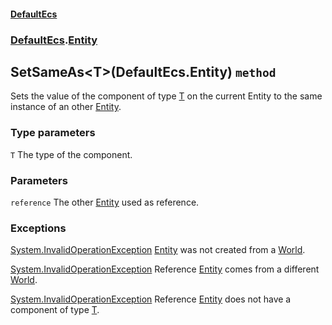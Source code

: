 #### [DefaultEcs](./DefaultEcs.md 'DefaultEcs')
### [DefaultEcs](./DefaultEcs.md#DefaultEcs 'DefaultEcs').[Entity](./DefaultEcs-Entity.md 'DefaultEcs.Entity')
## SetSameAs&lt;T&gt;(DefaultEcs.Entity) `method`
Sets the value of the component of type [T](#DefaultEcs-Entity-SetSameAs-T-(DefaultEcs-Entity)-T 'DefaultEcs.Entity.SetSameAs&lt;T&gt;(DefaultEcs.Entity).T') on the current Entity to the same instance of an other [Entity](./DefaultEcs-Entity.md 'DefaultEcs.Entity').
### Type parameters

<a name='DefaultEcs-Entity-SetSameAs-T-(DefaultEcs-Entity)-T'></a>
`T`
The type of the component.
### Parameters

<a name='DefaultEcs-Entity-SetSameAs-T-(DefaultEcs-Entity)-reference'></a>
`reference`
The other [Entity](./DefaultEcs-Entity.md 'DefaultEcs.Entity') used as reference.
### Exceptions

[System.InvalidOperationException](https://docs.microsoft.com/en-us/dotnet/api/System.InvalidOperationException 'System.InvalidOperationException')
[Entity](./DefaultEcs-Entity.md 'DefaultEcs.Entity') was not created from a [World](./DefaultEcs-World.md 'DefaultEcs.World').

[System.InvalidOperationException](https://docs.microsoft.com/en-us/dotnet/api/System.InvalidOperationException 'System.InvalidOperationException')
Reference [Entity](./DefaultEcs-Entity.md 'DefaultEcs.Entity') comes from a different [World](./DefaultEcs-World.md 'DefaultEcs.World').

[System.InvalidOperationException](https://docs.microsoft.com/en-us/dotnet/api/System.InvalidOperationException 'System.InvalidOperationException')
Reference [Entity](./DefaultEcs-Entity.md 'DefaultEcs.Entity') does not have a component of type [T](#DefaultEcs-Entity-SetSameAs-T-(DefaultEcs-Entity)-T 'DefaultEcs.Entity.SetSameAs&lt;T&gt;(DefaultEcs.Entity).T').
